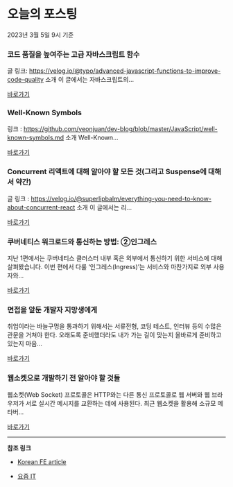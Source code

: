 # 오늘의 포스팅 
2023년 3월 5일 9시 기준 

###  코드 품질을 높여주는 고급 자바스크립트 함수 

 글 링크: https://velog.io/@typo/advanced-javascript-functions-to-improve-code-quality 소개 이 글에서는 자바스크립트의... 

 [바로가기](https://kofearticle.substack.com/p/korean-fe-article-4bd) 

###  Well-Known Symbols 

 링크 : https://github.com/yeonjuan/dev-blog/blob/master/JavaScript/well-known-symbols.md 소개 Well-Known... 

 [바로가기](https://kofearticle.substack.com/p/korean-fe-article-well-known-symbols) 

###  Concurrent 리액트에 대해 알아야 할 모든 것(그리고 Suspense에 대해서 약간) 

 글 링크 : https://velog.io/@superlipbalm/everything-you-need-to-know-about-concurrent-react 소개 이 글에서는 리... 

 [바로가기](https://kofearticle.substack.com/p/korean-fe-article-concurrent-suspense) 

### ﻿﻿쿠버네티스 워크로드와 통신하는 방법: ②인그레스 

 지난 1편에서는 쿠버네티스 클러스터 내부 혹은 외부에서 통신하기 위한 서비스에 대해 살펴봤습니다. 이번 편에서 다룰 ‘인그레스(Ingress)’는 서비스와 마찬가지로 외부 사용자와... 

 [바로가기](https://yozm.wishket.com/magazine/detail/1916/) 

### 면접을 앞둔 개발자 지망생에게 

 취업이라는 바늘구멍을 통과하기 위해서는 서류전형, 코딩 테스트, 인터뷰 등의 수많은 관문을 거쳐야 한다. 오래도록 준비했더라도 내가 가는 길이 맞는지 올바르게 준비하고 있는지 마음... 

 [바로가기](https://yozm.wishket.com/magazine/detail/1914/) 

### 웹소켓으로 개발하기 전 알아야 할 것들 

 웹소켓(Web Socket) 프로토콜은 HTTP와는 다른 통신 프로토콜로 웹 서버와 웹 브라우저가 서로 실시간 메시지를 교환하는 데에 사용된다. 최근 웹소켓을 활용해 소규모 메타버... 

 [바로가기](https://yozm.wishket.com/magazine/detail/1911/) 

---

**참조 링크**

- [Korean FE article](https://kofearticle.substack.com) 

- [요즘 IT](https://yozm.wishket.com/magazine) 

